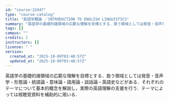 ```yaml
---
id: "course:22447"
type: "course-catalog"
title: "英語学概論 ／INTRODUCTION TO ENGLISH LINGUISTICS"
summary: "英語学の基礎的諸領域の広範な理解を目標とする．扱う領域としては発音・音声学・形態論・統語論・意味論・語用論・談話論・英語史などがある．それぞれのテーマについて基本的概念を解説し，実際の英語理解の支援を行う．テーマによっては視聴覚資料を補助的…"
tags: []
campus: ""
credits: 2
instructors: []
license: " "
version:
  created_at: "2025-10-09T03:48:57Z"
  updated_at: "2025-10-09T03:48:57Z"
---
```


英語学の基礎的諸領域の広範な理解を目標とする．扱う領域としては発音・音声学・形態論・統語論・意味論・語用論・談話論・英語史などがある．それぞれのテーマについて基本的概念を解説し，実際の英語理解の支援を行う．テーマによっては視聴覚資料を補助的に用いる．
